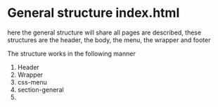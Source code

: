 # General structure index.html

here the general structure will share all pages are described, these structures are the header, the body, the menu, the wrapper and footer

The structure works in the following manner

1. Header
2. Wrapper
3. css-menu
4. section-general
5.
